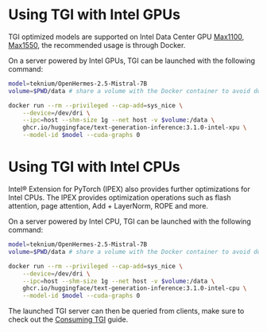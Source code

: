 # Using TGI with Intel GPUs

TGI optimized models are supported on Intel Data Center GPU [Max1100](https://www.intel.com/content/www/us/en/products/sku/232876/intel-data-center-gpu-max-1100/specifications.html), [Max1550](https://www.intel.com/content/www/us/en/products/sku/232873/intel-data-center-gpu-max-1550/specifications.html), the recommended usage is through Docker.


On a server powered by Intel GPUs, TGI can be launched with the following command:

```bash
model=teknium/OpenHermes-2.5-Mistral-7B
volume=$PWD/data # share a volume with the Docker container to avoid downloading weights every run

docker run --rm --privileged --cap-add=sys_nice \
    --device=/dev/dri \
    --ipc=host --shm-size 1g --net host -v $volume:/data \
    ghcr.io/huggingface/text-generation-inference:3.1.0-intel-xpu \
    --model-id $model --cuda-graphs 0
```

# Using TGI with Intel CPUs

Intel® Extension for PyTorch (IPEX) also provides further optimizations for Intel CPUs. The IPEX provides optimization operations such as flash attention, page attention, Add + LayerNorm, ROPE and more.

On a server powered by Intel CPU, TGI can be launched with the following command:

```bash
model=teknium/OpenHermes-2.5-Mistral-7B
volume=$PWD/data # share a volume with the Docker container to avoid downloading weights every run

docker run --rm --privileged --cap-add=sys_nice \
    --device=/dev/dri \
    --ipc=host --shm-size 1g --net host -v $volume:/data \
    ghcr.io/huggingface/text-generation-inference:3.1.0-intel-cpu \
    --model-id $model --cuda-graphs 0
```

The launched TGI server can then be queried from clients, make sure to check out the [Consuming TGI](./basic_tutorials/consuming_tgi) guide.
